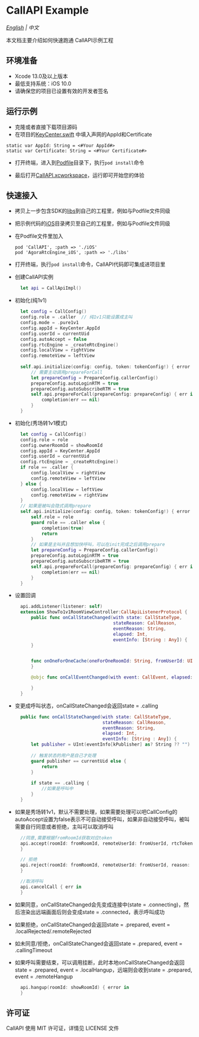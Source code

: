# CallAPI Example

*[English](README.md) | 中文*

本文档主要介绍如何快速跑通 CallAPI示例工程

## 环境准备
- Xcode 13.0及以上版本
- 最低支持系统：iOS 10.0
- 请确保您的项目已设置有效的开发者签名

## 运行示例

- 克隆或者直接下载项目源码
- 在项目的[KeyCenter.swift](Example/CallAPI/KeyCenter.swift) 中填入声网的AppId和Certificate
```
static var AppId: String = <#Your AppId#>
static var Certificate: String = <#Your Certificate#>
```


- 打开终端，进入到[Podfile](Example/Podfile)目录下，执行`pod install`命令

- 最后打开[CallAPI.xcworkspace](Example/CallAPI.xcworkspace)，运行即可开始您的体验
  
## 快速接入

- 拷贝上一步包含SDK的[libs](Example/libs)到自己的工程里，例如与Podfile文件同级
- 把示例代码的[iOS](iOS)目录拷贝至自己的工程里，例如与Podfile文件同级
- 在Podfile文件里加入
  ```
  pod 'CallAPI', :path => './iOS'
  pod 'AgoraRtcEngine_iOS', :path => './libs'
  ```
- 打开终端，执行`pod install`命令，CallAPI代码即可集成进项目里
- 创建CallAPI实例
  ```swift
    let api = CallApiImpl()
  ```
- 初始化(纯1v1)
  ```swift
    let config = CallConfig()
    config.role = .caller  // 纯1v1只能设置成主叫
    config.mode = .pure1v1
    config.appId = KeyCenter.AppId
    config.userId = currentUid
    config.autoAccept = false
    config.rtcEngine = _createRtcEngine()
    config.localView = rightView
    config.remoteView = leftView
        
    self.api.initialize(config: config, token: tokenConfig!) { error in
        // 需要主动调用prepareForCall
        let prepareConfig = PrepareConfig.callerConfig()
        prepareConfig.autoLoginRTM = true
        prepareConfig.autoSubscribeRTM = true
        self.api.prepareForCall(prepareConfig: prepareConfig) { err in
            completion(err == nil)
        }
    }
  ```
- 初始化(秀场转1v1模式)
  ```swift
    let config = CallConfig()
    config.role = role
    config.ownerRoomId = showRoomId
    config.appId = KeyCenter.AppId
    config.userId = currentUid
    config.rtcEngine = _createRtcEngine()
    if role == .caller {
        config.localView = rightView
        config.remoteView = leftView
    } else {
        config.localView = leftView
        config.remoteView = rightView
    }
    // 如果是被叫会隐式调用prepare
    self.api.initialize(config: config, token: tokenConfig!) { error in
        self.role = role
        guard role == .caller else {
            completion(true)
            return
        }
        // 如果是主叫并且想加快呼叫，可以在init完成之后调用prepare
        let prepareConfig = PrepareConfig.callerConfig()
        prepareConfig.autoLoginRTM = true
        prepareConfig.autoSubscribeRTM = true
        self.api.prepareForCall(prepareConfig: prepareConfig) { err in
            completion(err == nil)
        }
    }
  ```

- 设置回调
  ```swift
    api.addListener(listener: self)
    extension ShowTo1v1RoomViewController:CallApiListenerProtocol {
        public func onCallStateChanged(with state: CallStateType,
                                       stateReason: CallReason,
                                       eventReason: String,
                                       elapsed: Int,
                                       eventInfo: [String : Any]) {
        }


        func onOneForOneCache(oneForOneRoomId: String, fromUserId: UInt, toUserId: UInt) {
        }

        @objc func onCallEventChanged(with event: CallEvent, elapsed: Int) {

        }
    }
  ```
- 变更成呼叫状态，onCallStateChanged会返回state = .calling
  ```swift
    public func onCallStateChanged(with state: CallStateType,
                                   stateReason: CallReason,
                                   eventReason: String,
                                   elapsed: Int,
                                   eventInfo: [String : Any]) {
        let publisher = UInt(eventInfo[kPublisher] as? String ?? "") ?? currentUid
        
        // 触发状态的用户是自己才处理
        guard publisher == currentUid else {
            return
        }
        
        if state == .calling {
            //如果是呼叫中
        }
    }
  ```
- 如果是秀场转1v1，默认不需要处理，如果需要处理可以吧CallConfig的autoAccept设置为false表示不可自动接受呼叫，如果非自动接受呼叫，被叫需要自行同意或者拒绝，主叫可以取消呼叫
  ```swift
    //同意,需要根据fromRoomId获取对应token
    api.accept(roomId: fromRoomId, remoteUserId: fromUserId, rtcToken: rtcToken) { err in
    }

    // 拒绝
    api.reject(roomId: fromRoomId, remoteUserId: fromUserId, reason: "reject by user") { err in
    }

    //取消呼叫
    api.cancelCall { err in
    }
  ```
- 如果同意，onCallStateChanged会先变成连接中(state = .connecting)，然后渲染出远端画面后则会变成state = .connected，表示呼叫成功
- 如果拒绝，onCallStateChanged会返回state = .prepared, event = .localRejected/.remoteRejected
- 如未同意/拒绝，onCallStateChanged会返回state = .prepared, event = .callingTimeout
- 如果呼叫需要结束，可以调用挂断，此时本地onCallStateChanged会返回state = .prepared, event = .localHangup，远端则会收到state = .prepared, event = .remoteHangup
  ```swift
    api.hangup(roomId: showRoomId) { error in
    }
  ```
## 许可证

CallAPI 使用 MIT 许可证，详情见 LICENSE 文件

